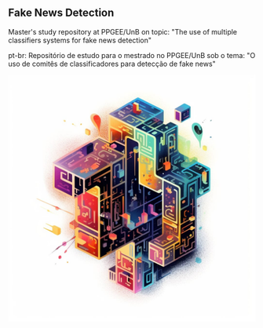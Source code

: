 ## Fake News Detection

Master's study repository at PPGEE/UnB on topic: "The use of multiple classifiers systems for fake news detection"

pt-br: Repositório de estudo para o mestrado no PPGEE/UnB sob o tema: "O uso de comitês de classificadores para detecção de fake news"

![AI generated image](/images/fakenews.jpeg)